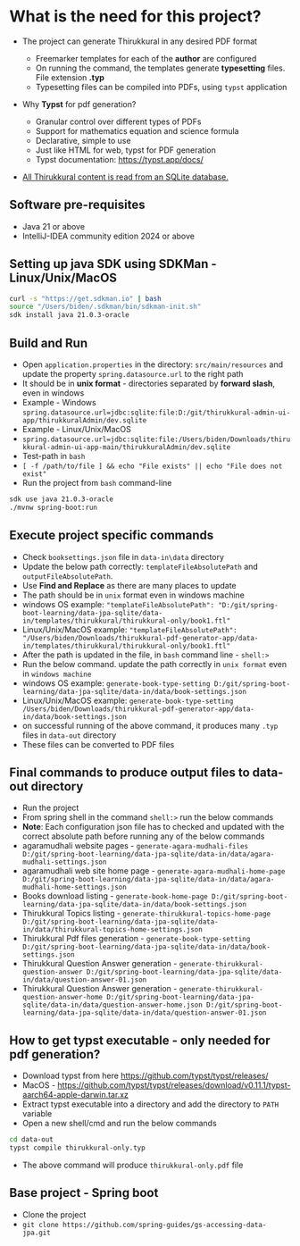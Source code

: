 # What is the need for this project?

* The project can generate Thirukkural in any desired PDF format
  * Freemarker templates for each of the **author** are configured
  * On running the command, the templates generate **typesetting** files. File extension **.typ**
  * Typesetting files can be compiled into PDFs, using `typst` application
* Why **Typst** for pdf generation?
  * Granular control over different types of PDFs
  * Support for mathematics equation and science formula
  * Declarative, simple to use
  * Just like HTML for web, typst for PDF generation
  * Typst documentation: https://typst.app/docs/
   
* [All Thirukkural content is read from an SQLite database.](https://github.com/teamdailypractice/thirukkural-admin-ui-app/blob/main/thirukkuralAdmin/dev.sqlite)

## Software pre-requisites

* Java 21 or above
* IntelliJ-IDEA community edition 2024 or above

## Setting up java SDK using SDKMan - Linux/Unix/MacOS

```bash
curl -s "https://get.sdkman.io" | bash
source "/Users/biden/.sdkman/bin/sdkman-init.sh"
sdk install java 21.0.3-oracle
```

## Build and Run

* Open `application.properties` in the directory: `src/main/resources` and update the property `spring.datasource.url` to the right path
* It should be in **unix format** - directories separated by **forward slash**, even in windows
* Example - Windows
`spring.datasource.url=jdbc:sqlite:file:D:/git/thirukkural-admin-ui-app/thirukkuralAdmin/dev.sqlite`
* Example - Linux/Unix/MacOS
* `spring.datasource.url=jdbc:sqlite:file:/Users/biden/Downloads/thirukkural-admin-ui-app-main/thirukkuralAdmin/dev.sqlite` 
* Test-path in `bash` 
* `[ -f /path/to/file ] && echo "File exists" || echo "File does not exist"`
* Run the project from `bash` command-line

```bash
sdk use java 21.0.3-oracle
./mvnw spring-boot:run
```

## Execute project specific commands 

* Check `booksettings.json` file in `data-in\data` directory
* Update the below path correctly: `templateFileAbsolutePath` and `outputFileAbsolutePath`. 
* Use **Find and Replace** as there are many places to update
* The path should be in `unix` format even in windows machine
* windows OS example: `"templateFileAbsolutePath": "D:/git/spring-boot-learning/data-jpa-sqlite/data-in/templates/thirukkural/thirukkural-only/book1.ftl"`
* Linux/Unix/MacOS example: `"templateFileAbsolutePath": "/Users/biden/Downloads/thirukkural-pdf-generator-app/data-in/templates/thirukkural/thirukkural-only/book1.ftl"`
* After the path is updated in the file, in `bash` command line - `shell:>`
* Run the below command. update the path correctly in `unix format` even in `windows machine`
* windows OS example: `generate-book-type-setting D:/git/spring-boot-learning/data-jpa-sqlite/data-in/data/book-settings.json`
* Linux/Unix/MacOS example: `generate-book-type-setting /Users/biden/Downloads/thirukkural-pdf-generator-app/data-in/data/book-settings.json`
* on successful running of the above command, it produces many `.typ` files in `data-out` directory
* These files can be converted to PDF files

## Final commands to produce output files to data-out directory

* Run the project
* From spring shell in the command `shell:>` run the below commands
* **Note**: Each configuration json file has to checked and updated with the correct absolute path before running any of the below commands
* agaramudhali website pages -  `generate-agara-mudhali-files D:/git/spring-boot-learning/data-jpa-sqlite/data-in/data/agara-mudhali-settings.json`
* agaramudhali web site home page - `generate-agara-mudhali-home-page D:/git/spring-boot-learning/data-jpa-sqlite/data-in/data/agara-mudhali-home-settings.json`
* Books download listing - `generate-book-home-page D:/git/spring-boot-learning/data-jpa-sqlite/data-in/data/book-settings.json`
* Thirukkural Topics listing - `generate-thirukkural-topics-home-page D:/git/spring-boot-learning/data-jpa-sqlite/data-in/data/thirukkural-topics-home-settings.json`
* Thirukkural Pdf files generation - `generate-book-type-setting D:/git/spring-boot-learning/data-jpa-sqlite/data-in/data/book-settings.json`
* Thirukkural Question Answer generation - `generate-thirukkural-question-answer D:/git/spring-boot-learning/data-jpa-sqlite/data-in/data/question-answer-01.json`
* Thirukkural Question Answer generation - `generate-thirukkural-question-answer-home D:/git/spring-boot-learning/data-jpa-sqlite/data-in/data/question-answer-home.json D:/git/spring-boot-learning/data-jpa-sqlite/data-in/data/question-answer-01.json`

## How to get typst executable - only needed for pdf generation?

* Download typst from here <https://github.com/typst/typst/releases/>
* MacOS - https://github.com/typst/typst/releases/download/v0.11.1/typst-aarch64-apple-darwin.tar.xz
* Extract typst executable into a directory and  add the directory to `PATH`  variable
* Open a new shell/cmd and run the below commands

```bash
cd data-out
typst compile thirukkural-only.typ  
```
* The above command will produce `thirukkural-only.pdf` file

## Base project - Spring boot

* Clone the project
* `git clone https://github.com/spring-guides/gs-accessing-data-jpa.git`


